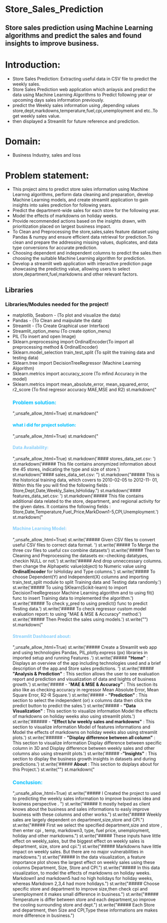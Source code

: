 # Store_Sales_Prediction
## Store sales prediction using Machine Learning  algorithms and predict the sales and found insights to improve business.
# Introduction:
- Store Sales Prediction: Extracting useful data in CSV file to predict the weekly sales.
- Store Sales Prediction  web application which anlaysis and predict the  data using Machine Learning Algorithms to Predict following year or upcoming days sales information previously.
- predict the  Weekly sales  information using ,depending values store,dept,markdowns,temperature,fuel,cpi,unemployment and etc..To get  weekly sales value.
- then displayed a  Streamlit  for future reference and prediction.
# Domain:
- Business Industry, sales and loss
# Problem statement:
- This project aims to predict  store sales information using Machine Learnng algorithms, perform data cleaning and preparation, develop Machine Learning models, and create streamlit application to gain insights into sales prediction for following years.
- Predict the department-wide sales for each store for the following year.
- Model the effects of markdowns on holiday weeks.
- Provide recommended actions based on the insights drawn, with prioritization placed on largest business impact.
- To Clean and Preprocessing  the store,sales,sales feature dataset using Pandas & numpy and ensure efficient data retrieval for prediction.To clean and prepare the addressing missing values, duplicates, and data type conversions for accurate prediction.
- Choosing dependent and independent columns to predict the sales.then choosing the suitable Machine Learning algorithm for prediction. 
- Develop a streamlit web application with interactive prediction page showcasing the predicting value, allowing users to select store,department,fuel,markdowns and other relevant factors.
## Libraries
### Libraries/Modules needed for the project!
- matplotlib, Seaborn - (To plot and visualize the data)
- Pandas - (To Clean and maipulate the data)
- Streamlit - (To Create Graphical user Interface)
- Streamlit_option_menu (To create option_menu)
- PIL (To insert and open  Image)
- Sklearn.preprocessing import OrdinalEncoder(To import all preprocessing method & OrdinalEncoder)
- Sklearn.model_selection train_test_split (To split the training data and testing data)
- Sklearn.tree import DecisionTreeRegressor (Machine Learning Algorithm)
- Sklearn.metrics import accuracy_score (To mfind Accuracy in the model)
- Sklearn.metrics import mean_absolute_error, mean_squared_error, r2_score (To find regresor accuracy MAE,MSE and R2)
    st.markdown("<h3 style='color:DeepSkyBlue;'>Problem solution:</h3>",unsafe_allow_html=True)
    st.markdown("<h4 style='color:DeepSkyBlue;'>what i did for project solution:</h4>",unsafe_allow_html=True)
    st.markdown("<h4 style='color:LightSkyBlue;'>Data Availability:</h4>",unsafe_allow_html=True)
    st.markdown('#### stores_data_set.csv: ')
    st.markdown('##### This file contains anonymized information about the 45 stores, indicating the type and size of store.')
    st.markdown("#### sales_data_set.csv: ")
    st.markdown("##### This is the historical training data, which covers to 2010-02-05 to 2012-11- 01, Within this file you will find the following fields : Store,Dept,Date,Weekly_Sales,IsHoliday.")
    st.markdown('#### features_data_set.csv: ')
    st.markdown('##### This file contains additional data related to the store, department, and regional activity for the given dates. It contains the following fields : Store,Date,Temperature,Fuel_Price,MarkDown1-5,CPI,Unemployment.') 
    st.markdown("<h4 style='color:LightSkyBlue;'>Machine Learning Model:</h4>",unsafe_allow_html=True)
    st.write('#####  Given CSV files to convert useful CSV files to correct data format. ')
    st.write('#####  To Merge the  three csv files to useful csv  combine datasets')
    st.write('#####  Then to Cleaning and Preprocessing the datasets ex:-checking datatypes, checkin NULL or not.')
    st.write('#####  And drop unneccessary columns. then change the  Alphapetic value(object) to Numeric value using **OrdinalEncoder** for IsHoliday and Type columns.')
    st.write('#####  To choose Dependent(Y) and Independent(X) columns and importing train_test_split module to split Training data and Testing data randomly.')
    st.write('#####  To using SKlearn(Scikit-learn) to import DecisionTreeRegressor Machine Learning algorithm and  to using fit() func to insert Training data to implemented the algorithm.')
    st.write('#####  To check y_pred to using predict() func to predict Testing data.')
    st.write('#####  To check regressor custom model evaluation report: to using "MAE & MSE & Accuracy" method.')
    st.write('#####  Then Predict the sales using models.')
    st.write("")
    st.markdown("<h4 style='color:LightSkyBlue;'>Streamlit Dashboard about:</h4>",unsafe_allow_html=True)
    st.write('#####  Create a Streamlit web app and using technologies Pandas, PIL,plotly.express (px) libraries in imported  setup and running Features .')
    st.write('##### **"Home"** : Displays an overview of the app including technologies used and a brief description of the app.and Store sales predictions. ')
    st.write('##### **"Analysis & Prediction"** : This section allows the user to see evaluation report and prediction and visualization of data and Isights of business growth.')
    st.write('##### - "**MAE & MSE & Accuracy"** : This section its also like as checking accuracy in regressor Mean Absolute Error, Mean Square Error, R2-R Square.')
    st.write('##### - **"Prediction"** : This section to select the independent (or) x columns data then click the predict button to predict the sales.')
    st.write('##### - **"Data Visualization"** : This section   to visualize information Model the effects of markdowns on holiday weeks   also using  streamlit plots.')                  
    st.write('###### - **"Effect b/w weekly sales and markdowns"** : This section   to visualize information Model of features informations and Model the effects of markdowns on holiday weeks  also using  streamlit plots.')
    st.write('###### - **"Display difference between all column"** : This section   to visualize information Display difference between specific column in 3D and Display difference between weekly sales and other columns  also using  streamlit plots.')
    st.write('##### -**"Insights"** : This section to display the  business growth insights in datasets and during predictions.')
    st.write('##### **About** : This section to dsiplays about for this Project.')
    st.write("")
    st.markdown("<h3 style='color:DeepSkyBlue;'>Conclusion:</h3>",unsafe_allow_html=True)
    st.write("##### I Created the project to used to predicting the  weekly sales information to improve business idea and business perspective . ")
    st.write("##### It mostly  helped as client knows about the business and  sales informations to easly improve business with these columns and other works.")
    st.write("##### Weekly sales are largely dependent on department,size,store and  CPI.")
    st.write("##### First we select the specified department,size and store , then enter cpi , temp, markdown3, type, fuel price, unemployment, holiday and other markdowns.")
    st.write("##### These inputs have little effect on weekly_sales, but the biggest effect on weekly sales is department, size, store and cpi.")
    st.write("##### Markdowns have little impact on weekly sales. But there are no major vulnerabilities in markdowns.")
    st.write("##### In the data visualization, a feature importance plot shows the largest effect on weekly sales using these columns Department, Size, Store and CPI.")
    st.write("##### In this data visualization, to model the effects of markdowns on holiday weeks. Markdown1 and markdown5 had no high holidays for holiday weeks, whereas Markdown 2,3,4 had more holidays.")
    st.write("##### Choose specific store and department to improve size,then check cpi and unemployment it makes small difference in business.")
    st.write("##### Temperature is differ between store and each department,so improve the cooling surrounding store and dept.")
    st.write("##### Each Store and department, then Size and CPI,Type these informations are makes more difference in business.")
